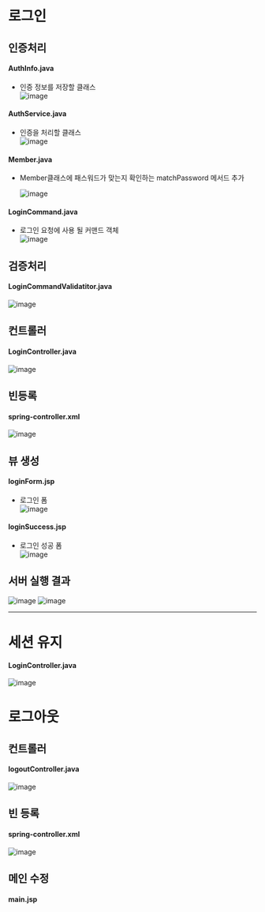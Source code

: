 # 로그인
## 인증처리
#### AuthInfo.java
- 인증 정보를 저장할 클래스  
![image](https://user-images.githubusercontent.com/79209568/123582776-6417de80-d819-11eb-93f2-ed9c77b2da24.png)

#### AuthService.java
- 인증을 처리할 클래스  
![image](https://user-images.githubusercontent.com/79209568/123582690-36329a00-d819-11eb-8041-94fb03d39aea.png)

#### Member.java
- Member클래스에 패스워드가 맞는지 확인하는 matchPassword 메서드 추가  
  
  ![image](https://user-images.githubusercontent.com/79209568/123582658-2450f700-d819-11eb-951f-b6749be013dc.png)
  
#### LoginCommand.java
- 로그인 요청에 사용 될 커맨드 객체  
![image](https://user-images.githubusercontent.com/79209568/123583295-544cca00-d81a-11eb-9b08-dcedc40cfc7b.png)

## 검증처리
#### LoginCommandValidatitor.java
![image](https://user-images.githubusercontent.com/79209568/123583672-fcfb2980-d81a-11eb-85ec-8fbb529fa3c5.png)

## 컨트롤러
#### LoginController.java
![image](https://user-images.githubusercontent.com/79209568/123584536-79dad300-d81c-11eb-9820-5543e76988af.png)

## 빈등록
#### spring-controller.xml
![image](https://user-images.githubusercontent.com/79209568/123586092-30d84e00-d81f-11eb-96dd-cf34c9e9144f.png)

## 뷰 생성
#### loginForm.jsp
- 로그인 폼  
![image](https://user-images.githubusercontent.com/79209568/123587580-73028f00-d821-11eb-9bfb-9c436db5d4a8.png)

#### loginSuccess.jsp
- 로그인 성공 폼  
![image](https://user-images.githubusercontent.com/79209568/123587601-77c74300-d821-11eb-9ad1-bdd855aef9b6.png)

## 서버 실행 결과
![image](https://user-images.githubusercontent.com/79209568/123587651-8c0b4000-d821-11eb-8186-6266852a049c.png)
![image](https://user-images.githubusercontent.com/79209568/123587666-9299b780-d821-11eb-83e6-fa600da3e31c.png)

<hr>

# 세션 유지
#### LoginController.java
![image](https://user-images.githubusercontent.com/79209568/123588494-cd501f80-d822-11eb-80e5-dc2e128bb6c9.png)

# 로그아웃
## 컨트롤러
#### logoutController.java
![image](https://user-images.githubusercontent.com/79209568/123588619-fec8eb00-d822-11eb-845d-6fbd9c0fcd2b.png)

## 빈 등록
#### spring-controller.xml
![image](https://user-images.githubusercontent.com/79209568/123588652-0be5da00-d823-11eb-9e08-4a04024522c6.png)

## 메인 수정
#### main.jsp
